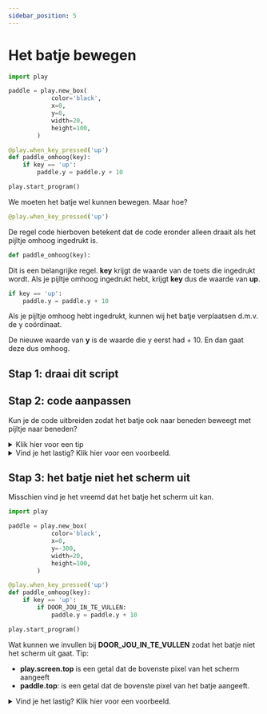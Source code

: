 ```yaml
---
sidebar_position: 5
---
```


# Het batje bewegen

```python
import play

paddle = play.new_box(
            color='black',
            x=0,
            y=0,
            width=20,
            height=100,
        )

@play.when_key_pressed('up')
def paddle_omhoog(key):
    if key == 'up':
        paddle.y = paddle.y + 10

play.start_program()
```

We moeten het batje wel kunnen bewegen. Maar hoe?

```python
@play.when_key_pressed('up')
```
De regel code hierboven betekent dat de code eronder alleen draait als het pijltje omhoog ingedrukt is.

```python
def paddle_omhoog(key):
```
Dit is een belangrijke regel. **key** krijgt de waarde van de toets die ingedrukt wordt. Als je pijltje omhoog ingedrukt hebt, krijgt **key** dus de waarde van **up**.

```python
if key == 'up':
    paddle.y = paddle.y + 10
```
Als je pijltje omhoog hebt ingedrukt, kunnen wij het batje verplaatsen d.m.v. de y coördinaat.

De nieuwe waarde van **y** is de waarde die y eerst had + 10. En dan gaat deze dus omhoog.

## Stap 1: draai dit script

## Stap 2: code aanpassen
Kun je de code uitbreiden zodat het batje ook naar beneden beweegt met pijltje naar beneden?

<details>
  <summary>Klik hier voor een tip</summary>

Welk if-statement kun je toevoegen? Hoe zorg je dat **y** lager wordt?

</details>

<details>
  <summary>Vind je het lastig? Klik hier voor een voorbeeld.</summary>

```python 
import play

paddle = play.new_box(
            color='black',
            x=0,
            y=0,
            width=20,
            height=100,
        )

@play.when_key_pressed('up')
def paddle_omhoog(key):
    if key == 'up':
        paddle.y = paddle.y + 10

@play.when_key_pressed('down')
def paddle_omlaag(key):
    if key == 'down':
        paddle.y = paddle.y - 10

play.start_program()
```

</details>

## Stap 3: het batje niet het scherm uit
Misschien vind je het vreemd dat het batje het scherm uit kan.

```python
import play

paddle = play.new_box(
            color='black',
            x=0,
            y=-300,
            width=20,
            height=100,
        )

@play.when_key_pressed('up')
def paddle_omhoog(key):
    if key == 'up':
        if DOOR_JOU_IN_TE_VULLEN:
            paddle.y = paddle.y + 10

play.start_program()
```
Wat kunnen we invullen bij **DOOR_JOU_IN_TE_VULLEN** zodat het batje niet het scherm uit gaat.
Tip:
- **play.screen.top** is een getal dat de bovenste pixel van het scherm aangeeft
- **paddle.top**: is een getal dat de bovenste pixel van het batje aangeeft.


<details>

<summary>Vind je het lastig? Klik hier voor een voorbeeld.</summary>

```py
import play

paddle = play.new_box(
            color='black',
            x=0,
            y=-300,
            width=20,
            height=100,
        )

@play.when_key_pressed('up')
def paddle_omhoog(key):
    if key == 'up':
        if paddle.top < play.screen.top:
            paddle.y = paddle.y + 10

play.start_program()
```
</details>










